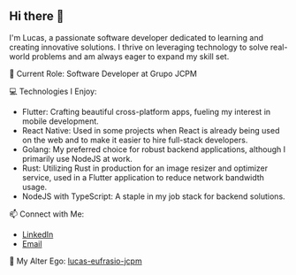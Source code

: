 ## Hi there 👋

I'm Lucas, a passionate software developer dedicated to learning and creating innovative solutions. I thrive on leveraging technology to solve real-world problems and am always eager to expand my skill set.

🌱 Current Role: Software Developer at Grupo JCPM

💻 Technologies I Enjoy:

- Flutter: Crafting beautiful cross-platform apps, fueling my interest in mobile development.
- React Native: Used in some projects when React is already being used on the web and to make it easier to hire full-stack developers.
- Golang: My preferred choice for robust backend applications, although I primarily use NodeJS at work.
- Rust: Utilizing Rust in production for an image resizer and optimizer service, used in a Flutter application to reduce network bandwidth usage.
- NodeJS with TypeScript: A staple in my job stack for backend solutions.

📫 Connect with Me:

- [LinkedIn](https://linkedin.com/in/lucaswilliameufrasio/)
- [Email](mailto:lucaswilliameufrasio@gmail.com)

👥 My Alter Ego: [lucas-eufrasio-jcpm](https://github.com/lucas-eufrasio-jcpm)
